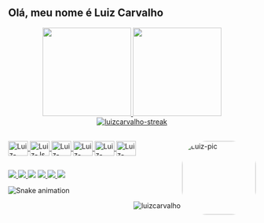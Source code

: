 ## Olá, meu nome é Luiz Carvalho
<div align="center">
  <a href="https://github.com/luizcarvalho">
  <img height="180em" src="https://github-readme-stats.vercel.app/api?username=luizcarvalho&show_icons=true&theme=dracula&include_all_commits=true&count_private=true"/>
  <img height="180em" src="https://github-readme-stats.vercel.app/api/top-langs/?username=luizcarvalho&layout=compact&langs_count=7&theme=dracula"/>
  <img align="center" src="https://github-readme-streak-stats.herokuapp.com/?user=luizcarvalho&theme=dracula&date_format=M%20j%5B%2C%20Y%5D" alt="luizcarvalho-streak" /></p>

    
</div>
<div style="display: inline_block"><br>
  <img align="center" alt="Luiz-Ruby" height="30" width="40" src="https://cdn.jsdelivr.net/gh/devicons/devicon/icons/ruby/ruby-plain-wordmark.svg">
  <img align="center" alt="Luiz-Js" height="30" width="40" src="https://cdn.jsdelivr.net/gh/devicons/devicon/icons/javascript/javascript-plain.svg">
    <img align="center" alt="Luiz-HTML" height="30" width="40" src="https://cdn.jsdelivr.net/gh/devicons/devicon/icons/html5/html5-plain-wordmark.svg">
  <img align="center" alt="Luiz-CSS" height="30" width="40" src="https://cdn.jsdelivr.net/gh/devicons/devicon/icons/css3/css3-plain-wordmark.svg">
  <img align="center" alt="Luiz-Python" height="30" width="40" src="https://cdn.jsdelivr.net/gh/devicons/devicon/icons/python/python-plain.svg">
  <img align="center" alt="Luiz-Rails" height="30" width="40" src="https://cdn.jsdelivr.net/gh/devicons/devicon/icons/rails/rails-plain-wordmark.svg">
  <img align="right" alt="Luiz-pic" height="150" style="border-radius:50px;" src="https://media.discordapp.net/attachments/708471792452501607/933719579153297448/bot_icon.gif">
</div>

  ##

<div>
  <a href="https://luizcarvalho.com" target="_blank">
    <img src="https://img.shields.io/badge/Site-333333?style=for-the-badge&logo=appveyor&logoColor=white" target="_blank">
  </a>
  <a href="https://pt.stackoverflow.com/users/292/luiz-carvalho?tab=profile" target="_blank">
    <img src="https://img.shields.io/badge/-StackOverflow-F48024?style=for-the-badge&logo=stackoverflow&logoColor=white" target="_blank">
  </a>  
  <a href="https://instagram.com/luizcarvalhobr" target="_blank"><img src="https://img.shields.io/badge/-Instagram-%23E4405F?style=for-the-badge&logo=instagram&logoColor=white" target="_blank"></a>
 <a href="https://twitter.com/LuizCarvalho" target="_blank">
  <img src="https://img.shields.io/badge/-Twitter-00acee?style=for-the-badge&logo=twitter&logoColor=white" target="_blank">
 </a>
  <a href = "mailto:contato@luizcarvalho.com">
    <img src="https://img.shields.io/badge/-Gmail-%DB4437?style=for-the-badge&logo=gmail&logoColor=white" target="_blank">
  </a>
  <a href="https://www.linkedin.com/in/luizcarvalhodev" target="_blank">
    <img src="https://img.shields.io/badge/-LinkedIn-%230077B5?style=for-the-badge&logo=linkedin&logoColor=white" target="_blank">
  </a>

  ![Snake animation](https://github.com/luizcarvalho/luizcarvalho/blob/output/github-contribution-grid-snake.svg)

</div>
  
  <p align="right">
    <img src="https://komarev.com/ghpvc/?username=luizcarvalho&label=Profile%20views&color=0e75b6&style=flat" alt="luizcarvalho" /> 
  </p>
